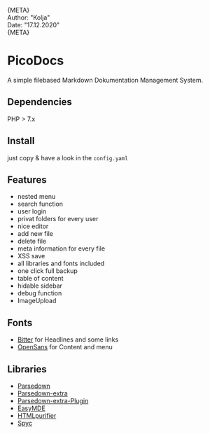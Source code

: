 {META}                     
Author: "Kolja"                     
Date: "17.12.2020"                      
{META}                     
         
# PicoDocs                     
A simple filebased Markdown Dokumentation Management System.          
## Dependencies                  
PHP > 7.x                  
         
         
## Install                  
just copy & have a look in the `config.yaml`                  
         
         
         
## Features                  
- nested menu                  
- search function                  
- user login                  
- privat folders for every user                  
- nice editor                  
- add new file                  
- delete file                  
- meta information for every file                  
- XSS save                  
- all libraries and fonts included                  
- one click full backup                  
- table of content               
- hidable sidebar               
- debug function               
- ImageUpload   
         
         
         
## Fonts                  
- [Bitter](https://www.typografie.info/3/Schriften/fonts.html/bitter-r985) for Headlines and some links                  
- [OpenSans](https://www.opensans.com) for Content and menu                  
         
         
         
         
## Libraries                  
- [Parsedown](https://github.com/erusev/parsedown)                  
- [Parsedown-extra](https://github.com/erusev/parsedown-extra)                  
- [Parsedown-extra-Plugin](https://github.com/taufik-nurrohman/parsedown-extra-plugin)                  
- [EasyMDE](https://github.com/Ionaru/easy-markdown-editor)               
- [HTMLpurifier](https://github.com/ezyang/htmlpurifier)               
- [Spyc](https://github.com/mustangostang/spyc)               
      
      
         
         
         
 
